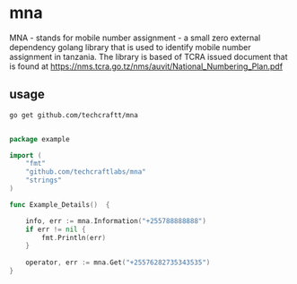 # mna

MNA - stands for mobile number assignment - a small zero external dependency golang library that is used 
to identify mobile number assignment in tanzania. The library is based of TCRA issued document
that is found at https://nms.tcra.go.tz/nms/auvit/National_Numbering_Plan.pdf


## usage

```bash
go get github.com/techcraftt/mna
```

```go

package example

import (
	"fmt"
	"github.com/techcraftlabs/mna"
	"strings"
)

func Example_Details()  {

	info, err := mna.Information("+255788888888")
	if err != nil {
        fmt.Println(err)
    }
	
	operator, err := mna.Get("+25576282735343535")
}
```